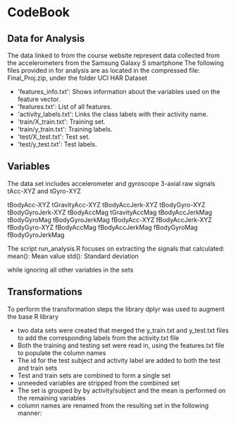 # CodeBook

## Data for Analysis
The data linked to from the course website represent data collected from the accelerometers from the Samsung Galaxy S smartphone
The following files provided in for analysis are as located in the compressed file: Final_Proj.zip, under the folder UCI HAR Dataset

* 'features_info.txt': Shows information about the variables used on the feature vector.
* 'features.txt': List of all features.
* 'activity_labels.txt': Links the class labels with their activity name.
* 'train/X_train.txt': Training set.
* 'train/y_train.txt': Training labels.
* 'test/X_test.txt': Test set.
* 'test/y_test.txt': Test labels.

## Variables
The data set includes accelerometer and gyroscope 3-axial raw signals tAcc-XYZ and tGyro-XYZ

tBodyAcc-XYZ
tGravityAcc-XYZ
tBodyAccJerk-XYZ
tBodyGyro-XYZ
tBodyGyroJerk-XYZ
tBodyAccMag
tGravityAccMag
tBodyAccJerkMag
tBodyGyroMag
tBodyGyroJerkMag
fBodyAcc-XYZ
fBodyAccJerk-XYZ
fBodyGyro-XYZ
fBodyAccMag
fBodyAccJerkMag
fBodyGyroMag
fBodyGyroJerkMag

The script run_analysis.R focuses on extracting the signals that calculated:
mean(): Mean value
std(): Standard deviation

while ignoring all other variables in the sets

## Transformations
To perform the transformation steps the library dplyr was used to augment the base R library
* two data sets were created that merged the y_train.txt and y_test.txt files to add the corresponding labels from the activity.txt file
* Both the training and testing set were read in, using the features.txt file to populate the column names
* The id for the test subject and activity label are added to both the test and train sets
* Test and train sets are combined to form a single set
* unneeded variables are stripped from the combined set
* The set is grouped by by activity/subject and the mean is performed on the remaining variables
* column names are renamed from the resulting set in the following manner:

